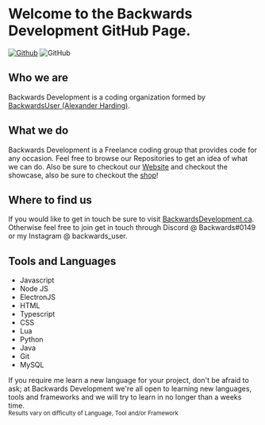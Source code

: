 # Welcome to the Backwards Development GitHub Page.
[![Github](https://img.shields.io/github/followers/BackwardsUser?label=Follow)](https://github.com/BackwardsUser)
![GitHub](https://img.shields.io/github/license/BackwardsUser/BackwardsUser)  
## Who we are
Backwards Development is a coding organization formed by [BackwardsUser (Alexander Harding)](https://www.github.com/BackwardsUser).

## What we do
Backwards Development is a Freelance coding group that provides code for any occasion. Feel free to browse our Repositories to get an idea of what we can do. Also be sure to checkout our [Website](https://www.BackwardsDevelopment.ca/) and checkout the showcase, also be sure to checkout the [shop](https://shop.BackwardsDevelopment.ca)!

## Where to find us
If you would like to get in touch be sure to visit [BackwardsDevelopment.ca](https://www.BackwardsDevelopment.ca/contact).
Otherwise feel free to join get in touch through Discord @ Backwards#0149 or my Instagram @ backwards_user.

## Tools and Languages

- Javascript
- Node JS
- ElectronJS
- HTML
- Typescript
- CSS
- Lua
- Python
- Java
- Git
- MySQL

If you require me learn a new language for your project, don't be afraid to ask; at Backwards Development we're all open to learning new languages, tools and frameworks and we will try to learn in no longer than a weeks time.  
<sub>Results vary on difficulty of Language, Tool and/or Framework</sub>